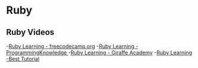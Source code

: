 # Ruby

## Ruby Videos

-[Ruby Learning - freecodecamp.org](https://youtu.be/t_ispmWmdjY?si=8p3UhzQHeMb8ko9W) -[Ruby Learning - ProgrammingKnowledge ](https://youtu.be/ml5sNqftiK4?si=2PzdVN3qwlbRmfsC) -[Ruby Learning - Giraffe Academy](https://youtu.be/CIe1DxrSrhs?si=IxSj50RUIEt2lqc6) -[Ruby Learning -Best Tutorial](https://youtu.be/MXlZCgh2M6A?si=g1wMNPOkFwbRP7C7)
